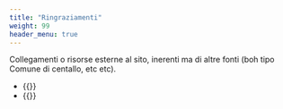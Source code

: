 ```yaml
---
title: "Ringraziamenti"
weight: 99
header_menu: true
---
```

Collegamenti o risorse esterne al sito, inerenti ma di altre fonti (boh tipo Comune di centallo, etc etc).

- {{<extlink text="link esterno a piacere" href="https://www.flaticon.com/free-icons/chef-hat" icon="fa fa-external-link">}}
- {{<extlink text="link esterno a piacere - pagina 2" href="https://www.pexels.com/video/sprinkle-of-rock-salt-on-sliced-vegetables-3209239/" icon="fa fa-external-link">}}
